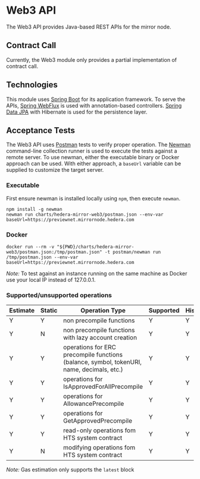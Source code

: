 # Web3 API

The Web3 API provides Java-based REST APIs for the mirror node.

## Contract Call

Currently, the Web3 module only provides a partial implementation of contract call.

## Technologies

This module uses [Spring Boot](https://spring.io/projects/spring-boot) for its application framework. To serve the
APIs, [Spring WebFlux](https://docs.spring.io/spring-framework/docs/current/reference/html/web-reactive.html)
is used with annotation-based controllers. [Spring Data JPA](https://spring.io/projects/spring-data-jpa) with Hibernate
is used for the persistence layer.

## Acceptance Tests

The Web3 API uses [Postman](https://www.postman.com) tests to verify proper operation. The
[Newman](https://learning.postman.com/docs/running-collections/using-newman-cli/command-line-integration-with-newman)
command-line collection runner is used to execute the tests against a remote server. To use newman, either the
executable binary or Docker approach can be used. With either approach, a `baseUrl` variable can be supplied to
customize the target server.

### Executable

First ensure newman is installed locally using `npm`, then execute `newman`.

```shell
npm install -g newman
newman run charts/hedera-mirror-web3/postman.json --env-var baseUrl=https://previewnet.mirrornode.hedera.com
```

### Docker

```shell
docker run --rm -v "${PWD}/charts/hedera-mirror-web3/postman.json:/tmp/postman.json" -t postman/newman run /tmp/postman.json --env-var baseUrl=https://previewnet.mirrornode.hedera.com
```

_Note:_ To test against an instance running on the same machine as Docker use your local IP instead of 127.0.0.1.

### Supported/unsupported operations

| Estimate | Static | Operation Type                                                                          | Supported | Historical | Reads | Modifications |
| -------- |--------|-----------------------------------------------------------------------------------------| --------- |------------| ----- |---------------|
| Y        | Y      | non precompile functions                                                                | Y         | Y          | Y     | Y             |
| Y        | N      | non precompile functions with lazy account creation                                     | Y         | Y          | Y     | Y             |
| Y        | Y      | operations for ERC precompile functions (balance, symbol, tokenURI, name, decimals, etc.) | Y         | Y          | Y     | N             |
| Y        | Y      | operations for IsApprovedForAllPrecompile                                               | Y         | Y          | Y     | N             |
| Y        | Y      | operations for AllowancePrecompile                                                      | Y         | Y          | Y     | N             |
| Y        | Y      | operations for GetApprovedPrecompile                                                    | Y         | Y          | Y     | N             |
| Y        | Y      | read-only operations fom HTS system contract                                            | Y         | Y          | Y     | N             |
| Y        | N      | modifying operations fom HTS system contract                                            | Y         | Y          | Y     | Y             |

_Note:_ Gas estimation only supports the `latest` block
